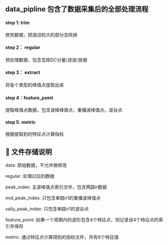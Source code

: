 ## data_pipline 包含了数据采集后的全部处理流程

#### step 1: trim
修剪数据，把波动较大的部分去除掉

#### step 2： regular
预处理数据，包含去除DC分量/滤波/放缩

#### step 3： extract
将各个类型的峰值点提取出来

#### step 4：feature_point
提取峰值点数据，包含波峰峰值点，重播波峰值点，波谷点

#### step 5: metric
根据提取到的特征点计算指标

## 📁 文件存储说明
data: 原始数据，不允许做修改

regular: 处理过后的数据

peak_index: 主波峰值点索引文件，包含两路ir数据

mid_peak_index: 只包含单路ir1的重播波峰值点

vally_peak_index: 只包含单路ir1的波谷点

feature_point: 如果一个周期内的波形包含4个特征点，则记录该4个特征点的索引并保存

metric: 通过特征点计算得到的指标文件，共有9个特征值